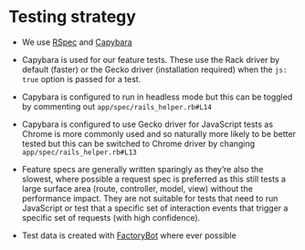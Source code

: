 # Testing strategy

- We use [RSpec](https://rspec.info/) and [Capybara](https://teamcapybara.github.io/capybara/)

- Capybara is used for our feature tests. These use the Rack driver by default (faster) or the Gecko driver (installation required) when the `js: true` option is passed for a test.

- Capybara is configured to run in headless mode but this can be toggled by commenting out `app/spec/rails_helper.rb#L14`

- Capybara is configured to use Gecko driver for JavaScript tests as Chrome is more commonly used and so naturally more likely to be better tested but this can be switched to Chrome driver by changing `app/spec/rails_helper.rb#L13`

- Feature specs are generally written sparingly as they’re also the slowest, where possible a request spec is preferred as this still tests a large surface area (route, controller, model, view) without the performance impact. They are not suitable for tests that need to run JavaScript or test that a specific set of interaction events that trigger a specific set of requests (with high confidence).

- Test data is created with [FactoryBot](https://github.com/thoughtbot/factory_bot) where ever possible
